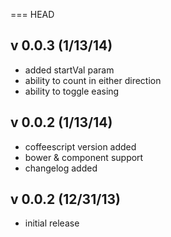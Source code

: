 === HEAD

## v 0.0.3 (1/13/14)

- added startVal param
- ability to count in either direction
- ability to toggle easing

## v 0.0.2 (1/13/14)

- coffeescript version added
- bower & component support
- changelog added

## v 0.0.2 (12/31/13)

- initial release

